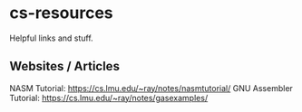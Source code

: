 # cs-resources
Helpful links and stuff.

## Websites / Articles
NASM Tutorial: https://cs.lmu.edu/~ray/notes/nasmtutorial/
GNU Assembler Tutorial: https://cs.lmu.edu/~ray/notes/gasexamples/
